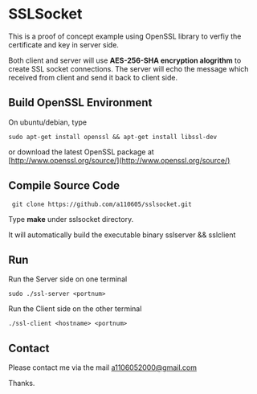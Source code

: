 # SSLSocket

This is a proof of concept example using OpenSSL library to verfiy the certificate and key in server side. 

Both client and server will use **AES-256-SHA encryption alogrithm** to create SSL socket connections.
The server will echo the message which received from client and send it back to client side.

## Build OpenSSL Environment
On ubuntu/debian, type 

```	
sudo apt-get install openssl && apt-get install libssl-dev
```

or download the latest OpenSSL package at [http://www.openssl.org/source/](http://www.openssl.org/source/)


## Compile Source Code
 
 ```
  git clone https://github.com/a110605/sslsocket.git
 ```
  Type **make** under sslsocket directory.
  
  It will automatically build the executable binary sslserver && sslclient


## Run
Run the Server side on one terminal

	sudo ./ssl-server <portnum>
 
Run the Client side on the other terminal

	./ssl-client <hostname> <portnum>

## Contact
Please contact me via the mail [a1106052000@gmail.com](a1106052000@gmail.com)

Thanks.
